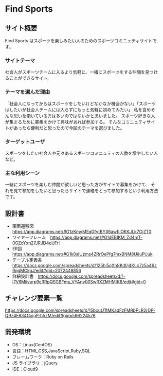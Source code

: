 # Find Sports

## サイト概要

Find Sports はスポーツを楽しみたい人のためのスポーツコミニュティサイトです。

### サイトテーマ

社会人がスポーツチームに入るより気軽に、一緒にスポーツをする仲間を見つけることができるサイト。

### テーマを選んだ理由

「社会人になってからはスポーツをしたいけどなかなか機会がない」「スポーツはしたいが社会人チームには入らずにもっと気軽に初めてみたい」
私を含めそんな思いを抱いている方は多いのではないかと思いました。
スポーツ好きな人が集まるために募集をかけて興味があれば参加する。
そんなコミニュティサイトがあったら便利だと思ったので今回のテーマを選びました。

### ターゲットユーザ

スポーツをしたい社会人や元々あるスポーツコミニュティの人数を増やしたい人など。

### 主な利用シーン

一緒にスポーツを楽しむ仲間が欲しいと思った方がサイトで募集をかけて、
それを見て参加をしたいと思ったらサイトで連絡をとって参加するという利用方法です。

## 設計書

- 画面遷移図　https://app.diagrams.net/#G1zKmyMEqDfytBYX6awfIiOKKJLk7OjZT0
- ワイヤーフレーム　https://app.diagrams.net/#G1dEBIKM_Zd4mT-0OZoYxn27JRJD4eUFrl
- ER図　https://app.diagrams.net/#G1k0sIUzms4ZRrOePfg7mxBNM8UiIuPUuk
- テーブル定義書　https://docs.google.com/spreadsheets/d/125hi5qXh8Kd0j4KLo7z5a46zRqgMCkgJ/edit#gid=2072448856
- 詳細設計書　https://docs.google.com/spreadsheets/d/1-l7V6Miivurp9cRRpQSGBFmu_VYAnv00SwRXZMHMIK8/edit#gid=0

## チャレンジ要素一覧

https://docs.google.com/spreadsheets/d/15bcuUTtMKadFzFMRbPLR2rDP-Q9z4E634GxjgPrh5zM/edit#gid=566224576

## 開発環境

- OS：Linux(CentOS)
- 言語：HTML,CSS,JavaScript,Ruby,SQL
- フレームワーク：Ruby on Rails
- JS ライブラリ：jQuery
- IDE：Cloud9
